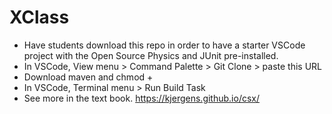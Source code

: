 # XClass

- Have students download this repo in order to have a starter VSCode project with the Open Source Physics and JUnit pre-installed.
- In VSCode, View menu > Command Palette > Git Clone > paste this URL
- Download maven and chmod +
- In VSCode, Terminal menu > Run Build Task 
- See more in the text book. https://kjergens.github.io/csx/

